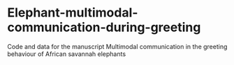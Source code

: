 # Elephant-multimodal-communication-during-greeting
Code and data for the manuscript Multimodal communication in the greeting behaviour of African savannah elephants 

